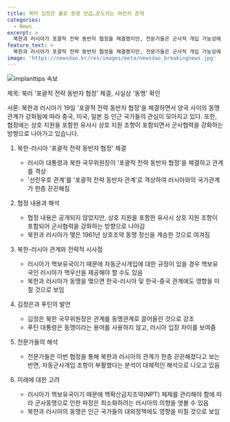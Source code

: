 ```yaml
---
title: 북러 김정은 홀로 동맹 언급…온도차는 여전히 존재
categories:
  - News
excerpt: >
  북한과 러시아가 포괄적 전략 동반자 협정을 체결했지만, 전문가들은 군사적 개입 가능성에 경계를 늦추고 있다. 두 나라는 공격 시 상호 지원을 약속하며 관계를 격상했지만, 협정의 구체적인 내용은 공개되지 않았다. 이에 따라 러시아가 자동군사개입에 대해 큰 파장을 감수하기 보단 중국, 미국, 한국 등 다른 국가에 자극을 피하고자 한 것으로 분석된다. 김정은은 동맹을 강조했지만, 푸틴 대통령은 해당 용어를 사용하지 않았다. 두 나라의 입장 차가 분명해 보인다.
feature_text: >
  북한과 러시아가 포괄적 전략 동반자 협정을 체결했지만, 전문가들은 군사적 개입 가능성에 경계를 늦추고 있다. 두 나라는 공격 시 상호 지원을 약속하며 관계를 격상했지만, 협정의 구체적인 내용은 공개되지 않았다. 이에 따라 러시아가 자동군사개입에 대해 큰 파장을 감수하기 보단 중국, 미국, 한국 등 다른 국가에 자극을 피하고자 한 것으로 분석된다. 김정은은 동맹을 강조했지만, 푸틴 대통령은 해당 용어를 사용하지 않았다. 두 나라의 입장 차가 분명해 보인다.
image: 'https://newsdao.kr/res/images/meta/newsdao_breakingnews.jpg'
---
```


<p><img src="https://newsdao.kr/res/images/meta/newsdao_breakingnews.jpg" alt="implanttips 속보" /></p>

<p>제목: 북러 '포괄적 전략 동반자 협정' 체결, 사실상 '동맹' 확인</p>

<p>서론: 
북한과 러시아가 19일 '포괄적 전략 동반자 협정'을 체결하면서 양국 사이의 동맹 관계가 강화됨에 따라 중국, 미국, 일본 등 인근 국가들의 관심이 모아지고 있다. 또한, 협정에는 상호 지원을 포함한 유사시 상호 지원 조항이 포함되면서 군사협력을 강화하는 방향으로 나아가고 있습니다.</p>

<ol>
<li><p>북한-러시아 '포괄적 전략 동반자 협정' 체결</p>

<ul>
<li>러시아 대통령과 북한 국무위원장이 '포괄적 전략 동반자 협정'을 체결하고 관계를 격상</li>
<li>'선린우호 관계'를 '포괄적 전략 동반자 관계'로 격상하여 러시아와의 국가관계가 한층 끈끈해짐</li>
</ul></li>
<li><p>협정 내용과 해석</p>

<ul>
<li>협정 내용은 공개되지 않았지만, 상호 지원을 포함한 유사시 상호 지원 조항이 포함되어 군사협력을 강화하는 방향으로 나아감</li>
<li>북한과 러시아가 맺은 1961년 상호조약 동맹 정신을 계승한 것으로 여겨짐</li>
</ul></li>
<li><p>북한-러시아 관계와 전략적 시사점</p>

<ul>
<li>러시아가 핵보유국이기 때문에 자동군사개입에 대한 규정이 있을 경우 핵보유국인 러시아가 핵우산을 제공해야 할 수도 있음</li>
<li>북한과 러시아가 동맹을 맺으면 한국-러시아 및 한국-중국 관계에도 영향을 미칠 것으로 보임</li>
</ul></li>
<li><p>김정은과 푸틴의 발언</p>

<ul>
<li>김정은 북한 국무위원장은 관계를 동맹관계로 끌어올린 것으로 강조</li>
<li>푸틴 대통령은 동맹이라는 용어를 사용하지 않고, 러시아 입장 차이를 보여줌</li>
</ul></li>
<li><p>전문가들의 해석</p>

<ul>
<li>전문가들은 이번 협정을 통해 북한과 러시아의 관계가 한층 끈끈해졌다고 보는 반면, 자동군사개입 조항이 부활했다는 분석이 대체적인 해석으로 나오고 있음</li>
</ul></li>
<li><p>미래에 대한 고려</p>

<ul>
<li>러시아가 핵보유국이기 때문에 핵확산금지조약(NPT) 체제를 관리해야 함에 따라 군사동맹으로 인한 파장은 최소화하려는 러시아의 의향을 엿볼 수 있음</li>
<li>북한과 러시아의 동맹은 인근 국가들의 대외정책에도 영향을 미칠 것으로 보임</li>
</ul></li>
</ol>

<p data-ke-size="size16">&nbsp;</p>


